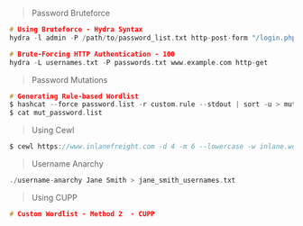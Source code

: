 

> Password Bruteforce

```c
# Using Bruteforce - Hydra Syntax
hydra -l admin -P /path/to/password_list.txt http-post-form "/login.php:user=^USER^&pass=^PASS^:F=incorrect"

# Brute-Forcing HTTP Authentication - 100 
hydra -L usernames.txt -P passwords.txt www.example.com http-get
```

> Password Mutations

```c
# Generating Rule-based Wordlist
$ hashcat --force password.list -r custom.rule --stdout | sort -u > mut_password.list
$ cat mut_password.list
```

> Using Cewl

```c
$ cewl https://www.inlanefreight.com -d 4 -m 6 --lowercase -w inlane.wordlist
```

> Username Anarchy

```c
./username-anarchy Jane Smith > jane_smith_usernames.txt
```

> Using CUPP

```c
# Custom Wordlist - Method 2  - CUPP
```

